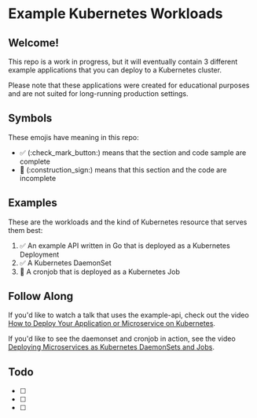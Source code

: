 # Example Kubernetes Workloads 

## Welcome! 

This repo is a work in progress, but it will eventually contain 3 different example applications that you can deploy to a Kubernetes cluster. 

Please note that these applications were created for educational purposes and are not suited for long-running production settings. 

## Symbols 
These emojis have meaning in this repo: 

* ✅ (:check_mark_button:) means that the section and code sample are complete 
* 🚧 (:construction_sign:) means that this section and the code are incomplete 


## Examples 
These are the workloads and the kind of Kubernetes resource that serves them best: 

1. ✅ An example API written in Go that is deployed as a Kubernetes Deployment
1. ✅ A Kubernetes DaemonSet
1. 🚧 A cronjob that is deployed as a Kubernetes Job 


## Follow Along 
If you'd like to watch a talk that uses the example-api, check out the video [How to Deploy Your Application or Microservice on Kubernetes](https://www.digitalocean.com/community/tech_talks/how-to-deploy-your-application-or-microservice-as-a-kubernetes-deployment). 

If you'd like to see the daemonset and cronjob in action, see the video [Deploying Microservices as Kubernetes DaemonSets and Jobs](https://www.digitalocean.com/community/tech_talks/deploying-microservices-as-kubernetes-daemonsets-and-jobs).


## Todo
- [ ] 
- [ ]
- [ ]

